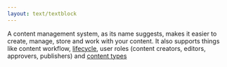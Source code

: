 ```yaml
---
layout: text/textblock
---
```

A content management system, as its name suggests, makes it easier to create, manage, store and work with your content. It also supports things like content workflow, [lifecycle](/content-strategy/manage-content-requests/), user roles (content creators, editors, approvers, publishers) and [content types](/content-strategy/create-content-model/definition-content-model/#content-types/)


